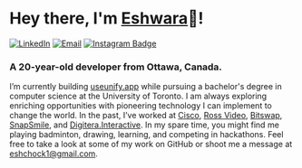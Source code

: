 # Hey there, I'm [Eshwara](https://eshwara.ca/)👋!
[![LinkedIn](https://img.shields.io/badge/LinkedIn-blue?style=flat&logo=Linkedin&logoColor=white&link=https://www.linkedin.com/in/eshwara-chock/)](https://www.linkedin.com/in/eshwara-chock/) 
[![Email](https://img.shields.io/badge/eshchock1@gmail.com-ea4335?style=flat&logo=Gmail&logoColor=white&link=mailto:eshchock1@gmail.com)](mailto:eshchock1@gmail.com) 
[![Instagram Badge](https://img.shields.io/badge/@eshwara_chock-f5307d?style=flat-square&logo=Instagram&logoColor=white)](https://www.instagram.com/eshwara_chock/)

### A 20-year-old developer from Ottawa, Canada.

I’m currently building [useunify.app](https://www.useunify.app/) while pursuing a bachelor's degree in computer science at the University of Toronto. I am always exploring enriching opportunities with pioneering technology I can implement to change the world. In the past, I’ve worked at [Cisco](https://www.cisco.com/), [Ross Video](https://www.rossvideo.com/), [Bitswap](https://twitter.com/bitswapnetwork), [SnapSmile](https://www.snapsmile.ai/), and [Digitera.Interactive](https://digitera.agency/). In my spare time, you might find me playing badminton, drawing, learning, and competing in hackathons. Feel free to take a look at some of my work on GitHub or shoot me a message at eshchock1@gmail.com.
